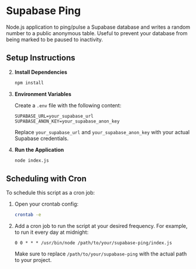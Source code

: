 # Supabase Ping

Node.js application to ping/pulse a Supabase database and writes a random number to a public anonymous table. Useful to prevent your database from being marked to be paused to inactivity.

## Setup Instructions

2. **Install Dependencies**

   ```bash
   npm install
   ```

3. **Environment Variables**

   Create a `.env` file with the following content:

   ```env
   SUPABASE_URL=your_supabase_url
   SUPABASE_ANON_KEY=your_supabase_anon_key
   ```

   Replace `your_supabase_url` and `your_supabase_anon_key` with your actual Supabase credentials.

4. **Run the Application**

   ```bash
   node index.js
   ```

## Scheduling with Cron

To schedule this script as a cron job:

1. Open your crontab config:

   ```bash
   crontab -e
   ```

2. Add a cron job to run the script at your desired frequency. For example, to run it every day at midnight:

   ```cron
   0 0 * * * /usr/bin/node /path/to/your/supabase-ping/index.js
   ```

   Make sure to replace `/path/to/your/supabase-ping` with the actual path to your project.
